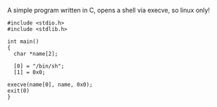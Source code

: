 A simple program written in C, opens a shell via execve, so linux only!

~~~
#include <stdio.h>
#include <stdlib.h>

int main()
{
  char *name[2];
  
  [0] = "/bin/sh";
  [1] = 0x0;

execve(name[0], name, 0x0);
exit(0)
}
~~~
